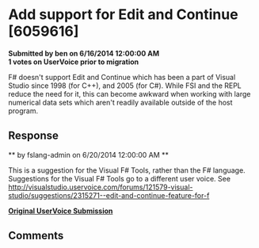 # Add support for Edit and Continue [6059616] #

**Submitted by ben on 6/16/2014 12:00:00 AM**  
**1 votes on UserVoice prior to migration**  

F# doesn't support Edit and Continue which has been a part of Visual Studio since 1998 (for C++), and 2005 (for C#). While FSI and the REPL reduce the need for it, this can become awkward when working with large numerical data sets which aren't readily available outside of the host program.



## Response ##
** by fslang-admin on 6/20/2014 12:00:00 AM **

This is a suggestion for the Visual F# Tools, rather than the F# language. Suggestions for the Visual F# Tools go to a different user voice. See http://visualstudio.uservoice.com/forums/121579-visual-studio/suggestions/2315271--edit-and-continue-feature-for-f


**[Original UserVoice Submission](https://fslang.uservoice.com/forums/245727-f-language/suggestions/6059616)**


## Comments ##

